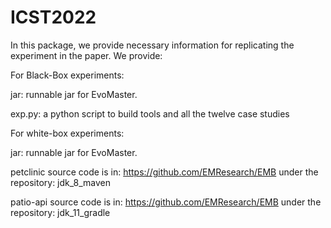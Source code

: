 # ICST2022

In this package, we provide necessary information for replicating the experiment in the paper. We provide:

For Black-Box experiments:

jar: runnable jar for EvoMaster.

exp.py: a python script to build tools and all the twelve case studies


For white-box experiments:

jar: runnable jar for EvoMaster.

petclinic source code is in: https://github.com/EMResearch/EMB
under the repository: jdk_8_maven

patio-api source code is in: https://github.com/EMResearch/EMB
under the repository: jdk_11_gradle